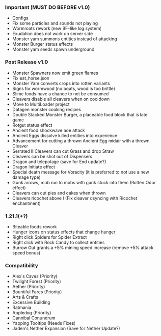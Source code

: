 ### Important (MUST DO BEFORE v1.0)
- Configs
- Fix some particles and sounds not playing
- Wormroots rework (new BF-like log system)
- Exudation does not work on server side
- Monster yam summons entities instead of attacking
- Monster Burger status effects
- Monster yam seeds spawn underground

### Post Release v1.0
- Monster Spawners now emit green flames
- Fix eat_horse.json
- Monster Yam converts crops into rotten variants
- Signs for wormwood (no boats, wood is too brittle)
- Slime foods have a chance to not be consumed
- Cleavers disable all cleavers when on cooldown
- Move to MultiLoader project
- Datagen monster cooking recipes
- Double Stacked Monster Burger, a placeable food block that is late game
- Rotgut status effect
- Ancient food shockwave aoe attack
- Ancient Eggs dissolve killed entities into experience
- Advancement for cutting a thrown Ancient Egg midair with a thrown Cleaver
- Serrated II Cleavers can cut Grass and drop Straw
- Cleavers can be shot out of Dispensers
- Dragon and telepotage (save for End update?)
- Dragon Initiate effect
- Special death message for Voracity (it is preferred to not use a new damage type)
- Gunk arrows, mob run to mobs with gunk stuck into them (Rotten Odor effect)
- Cleavers can cut pies and cakes when thrown
- Cleavers ricochet above I (Fix cleaver dsyncing with Ricochet enchantment)

### 1.21.1(+?)
- Biteable foods rework
- Hunger icons on status effects that change hunger
- Right click Spiders for Spider Extract
- Right click with Rock Candy to collect entities
- Burrow Gut grants a +5% mining speed increase (remove +5% attack speed bonus)

### Compatibility
- Alex's Caves (Priority)
- Twilight Forest (Priority)
- Aether (Priority)
- Bountiful Fares (Priority)
- Arts & Crafts
- Excessive Building
- Ratmania
- Appledog (Priority)
- Cannibal Conundrum
- Yapping Tooltips (Needs Fixes)
- Jaden's Nether Expansion (Save for Nether Update?)